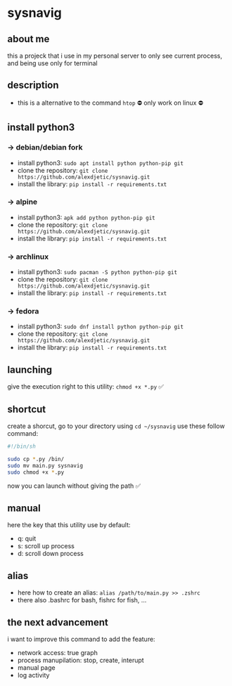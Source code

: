 # sysnavig

## about me
this a projeck that i use in my personal server to only see current process, and being use only for terminal  

## description
- this is a alternative to the command `htop`
⛔ only work on linux ⛔

## install python3

### → debian/debian fork
- install python3: `sudo apt install python python-pip git`
- clone the repository: `git clone https://github.com/alexdjetic/sysnavig.git`
- install the library: `pip install -r requirements.txt`

### → alpine
- install python3: `apk add python python-pip git`
- clone the repository: `git clone https://github.com/alexdjetic/sysnavig.git`
- install the library: `pip install -r requirements.txt`

### → archlinux
- install python3: `sudo pacman -S python python-pip git`
- clone the repository: `git clone https://github.com/alexdjetic/sysnavig.git`
- install the library: `pip install -r requirements.txt`

### → fedora
- install python3: `sudo dnf install python python-pip git`
- clone the repository: `git clone https://github.com/alexdjetic/sysnavig.git`
- install the library: `pip install -r requirements.txt`

## launching
give the execution right to this utility: `chmod +x *.py` ✅

## shortcut
create a shorcut, go to your directory using `cd ~/sysnavig`
use these follow command:
```zsh
#!/bin/sh

sudo cp *.py /bin/
sudo mv main.py sysnavig
sudo chmod +x *.py
```
now you can launch without giving the path ✅

## manual
here the key that this utility use by default:
- q: quit
- s: scroll up process
- d: scroll down process

## alias
- here how to create an alias: `alias /path/to/main.py >> .zshrc`
- there also .bashrc for bash, fishrc for fish, ...

## the next advancement
i want to improve this command to add the feature:
- network access: true graph
- process manupilation: stop, create, interupt
- manual page
- log activity

